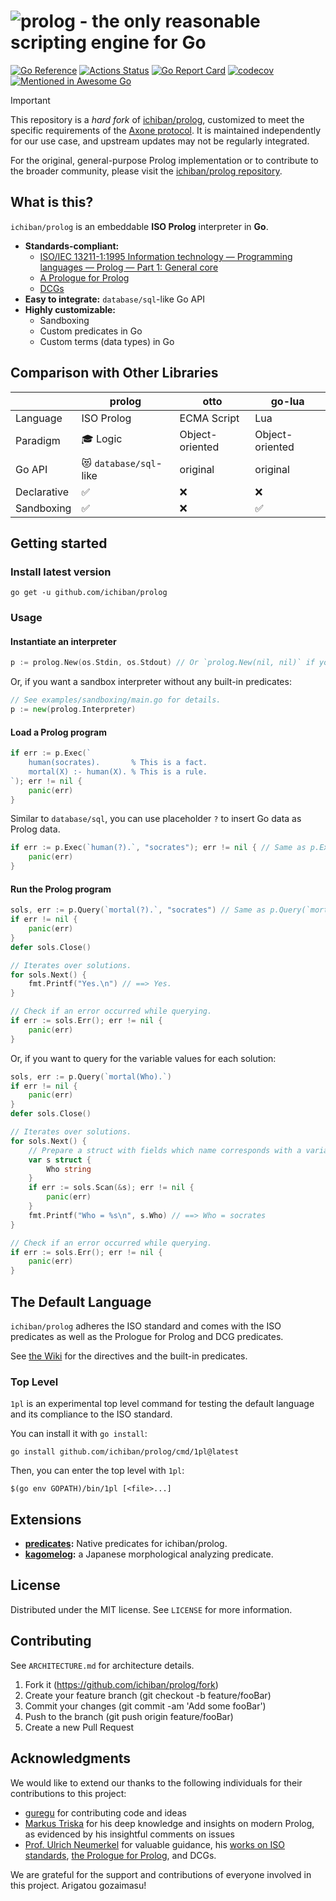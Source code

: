 # ![prolog - the only reasonable scripting engine for Go](prolog.gif)

[![Go Reference](https://pkg.go.dev/badge/github.com/ichiban/prolog.svg)](https://pkg.go.dev/github.com/ichiban/prolog)
[![Actions Status](https://github.com/ichiban/prolog/actions/workflows/go.yml/badge.svg)](https://github.com/ichiban/prolog/actions)
[![Go Report Card](https://goreportcard.com/badge/github.com/ichiban/prolog)](https://goreportcard.com/report/github.com/ichiban/prolog)
[![codecov](https://codecov.io/gh/ichiban/prolog/branch/main/graph/badge.svg?token=2FC3PZY7LN)](https://codecov.io/gh/ichiban/prolog)
[![Mentioned in Awesome Go](https://awesome.re/mentioned-badge.svg)](https://github.com/avelino/awesome-go)

> [!IMPORTANT]
> This repository is a *hard fork* of [ichiban/prolog](https://github.com/ichiban/prolog), customized to meet the specific requirements of the [Axone protocol](https://github.com/axone-protocol). It is maintained independently for our use case, and upstream updates may not be regularly integrated.
>
> For the original, general-purpose Prolog implementation or to contribute to the broader community, please visit the [ichiban/prolog repository](https://github.com/ichiban/prolog).

## What is this?

`ichiban/prolog` is an embeddable **ISO Prolog** interpreter in **Go**.

- **Standards-compliant:**
  - [ISO/IEC 13211-1:1995 Information technology — Programming languages — Prolog — Part 1: General core](https://www.iso.org/standard/21413.html)
  - [A Prologue for Prolog](http://www.complang.tuwien.ac.at/ulrich/iso-prolog/prologue)
  - [DCGs](https://www.complang.tuwien.ac.at/ulrich/iso-prolog/dcgs/dcgsdraft-2019-06-03.pdf)
- **Easy to integrate:** `database/sql`-like Go API
- **Highly customizable:**
  - Sandboxing
  - Custom predicates in Go
  - Custom terms (data types) in Go

## Comparison with Other Libraries

|             | **prolog**             | otto            | go-lua          |
| ----------- | ---------------------- | --------------- | --------------- |
| Language    | ISO Prolog             | ECMA Script     | Lua             |
| Paradigm    | 🎓 Logic               | Object-oriented | Object-oriented |
| Go API      | 😻 `database/sql`-like | original        | original        |
| Declarative | ✅                     | ❌              | ❌              |
| Sandboxing  | ✅                     | ❌              | ✅              |

## Getting started

### Install latest version

```console
go get -u github.com/ichiban/prolog
```

### Usage

#### Instantiate an interpreter

```go
p := prolog.New(os.Stdin, os.Stdout) // Or `prolog.New(nil, nil)` if you don't need user_input/user_output.
```

Or, if you want a sandbox interpreter without any built-in predicates:

```go
// See examples/sandboxing/main.go for details.
p := new(prolog.Interpreter)
```

#### Load a Prolog program

```go
if err := p.Exec(`
	human(socrates).       % This is a fact.
	mortal(X) :- human(X). % This is a rule.
`); err != nil {
	panic(err)
}
```

Similar to `database/sql`, you can use placeholder `?` to insert Go data as Prolog data.

```go
if err := p.Exec(`human(?).`, "socrates"); err != nil { // Same as p.Exec(`human("socrates").`)
	panic(err)
}
```

#### Run the Prolog program

```go
sols, err := p.Query(`mortal(?).`, "socrates") // Same as p.Query(`mortal("socrates").`)
if err != nil {
	panic(err)
}
defer sols.Close()

// Iterates over solutions.
for sols.Next() {
	fmt.Printf("Yes.\n") // ==> Yes.
}

// Check if an error occurred while querying.
if err := sols.Err(); err != nil {
	panic(err)
}
```

Or, if you want to query for the variable values for each solution:

```go
sols, err := p.Query(`mortal(Who).`)
if err != nil {
	panic(err)
}
defer sols.Close()

// Iterates over solutions.
for sols.Next() {
	// Prepare a struct with fields which name corresponds with a variable in the query.
	var s struct {
		Who string
	}
	if err := sols.Scan(&s); err != nil {
		panic(err)
	}
	fmt.Printf("Who = %s\n", s.Who) // ==> Who = socrates
}

// Check if an error occurred while querying.
if err := sols.Err(); err != nil {
	panic(err)
}
```

## The Default Language

`ichiban/prolog` adheres the ISO standard and comes with the ISO predicates as well as the Prologue for Prolog and DCG predicates.

See [the Wiki](https://github.com/ichiban/prolog/wiki) for the directives and the built-in predicates.

### Top Level

`1pl` is an experimental top level command for testing the default language and its compliance to the ISO standard.

You can install it with `go install`:

```console
go install github.com/ichiban/prolog/cmd/1pl@latest
```

Then, you can enter the top level with `1pl`:

```console
$(go env GOPATH)/bin/1pl [<file>...]
```

## Extensions

- **[predicates](https://github.com/guregu/predicates):** Native predicates for ichiban/prolog.
- **[kagomelog](https://github.com/ichiban/kagomelog):** a Japanese morphological analyzing predicate.

## License

Distributed under the MIT license. See `LICENSE` for more information.

## Contributing

See `ARCHITECTURE.md` for architecture details.

1. Fork it (https://github.com/ichiban/prolog/fork)
2. Create your feature branch (git checkout -b feature/fooBar)
3. Commit your changes (git commit -am 'Add some fooBar')
4. Push to the branch (git push origin feature/fooBar)
5. Create a new Pull Request

## Acknowledgments

We would like to extend our thanks to the following individuals for their contributions to this project:

- [guregu](https://github.com/guregu) for contributing code and ideas
- [Markus Triska](https://github.com/triska) for his deep knowledge and insights on modern Prolog, as evidenced by his insightful comments on issues
- [Prof. Ulrich Neumerkel](https://github.com/UWN) for valuable guidance, his [works on ISO standards](http://www.complang.tuwien.ac.at/ulrich/iso-prolog/), [the Prologue for Prolog](http://www.complang.tuwien.ac.at/ulrich/iso-prolog/prologue), and DCGs.

We are grateful for the support and contributions of everyone involved in this project. Arigatou gozaimasu!
